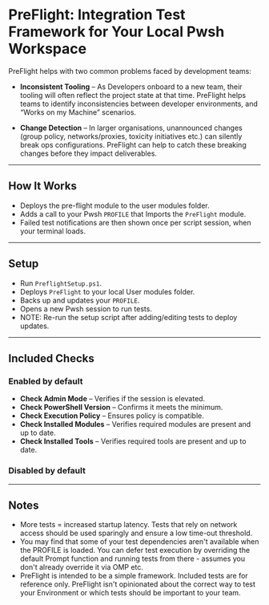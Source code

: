 # PreFlight: Integration Test Framework for Your Local Pwsh Workspace

PreFlight helps with two common problems faced by development teams:

- **Inconsistent Tooling** – As Developers onboard to a new team, their tooling will often reflect the project state at that time. PreFlight helps teams to identify inconsistencies between developer environments, and “Works on my Machine” scenarios.

- **Change Detection** – In larger organisations, unannounced changes (group policy, networks/proxies, toxicity initiatives etc.) can silently break ops configurations. PreFlight can help to catch these breaking changes before they impact deliverables.

---

## How It Works

- Deploys the pre-flight module to the user modules folder.
- Adds a call to your Pwsh `PROFILE` that Imports the `PreFlight` module.
- Failed test notifications are then shown once per script session, when your terminal loads.

---

## Setup

- Run `PreflightSetup.ps1`.
- Deploys `PreFlight` to your local User modules folder.
- Backs up and updates your `PROFILE`.
- Opens a new Pwsh session to run tests.
- NOTE: Re-run the setup script after adding/editing tests to deploy updates. 

---

## Included Checks

### Enabled by default
- **Check Admin Mode** – Verifies if the session is elevated.
- **Check PowerShell Version** – Confirms it meets the minimum.
- **Check Execution Policy** – Ensures policy is compatible.
- **Check Installed Modules** – Verifies required modules are present and up to date.
- **Check Installed Tools** – Verifies required tools are present and up to date.

### Disabled by default


---

## Notes

- More tests = increased startup latency. Tests that rely on network access should be used sparingly and ensure a low time-out threshold.
- You may find that some of your test dependencies aren't available when the PROFILE is loaded. You can defer test execution by overriding the default Prompt function and running tests from there  - assumes you don't already override it via OMP etc.
- PreFlight is intended to be a simple framework. Included tests are for reference only. PreFlight isn't opinionated about the correct way to test your Environment or which tests should be important to your team.
